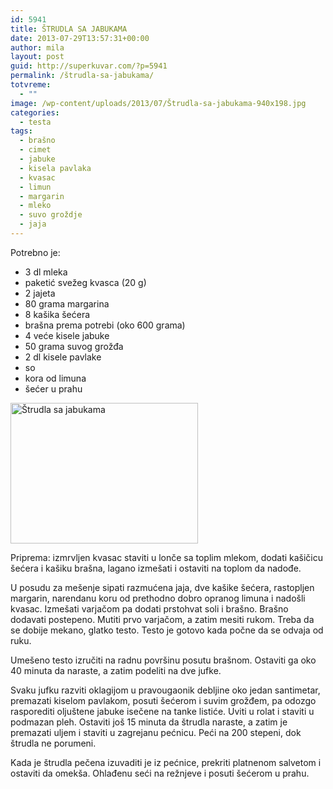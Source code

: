 ```yaml
---
id: 5941
title: ŠTRUDLA SA JABUKAMA
date: 2013-07-29T13:57:31+00:00
author: mila
layout: post
guid: http://superkuvar.com/?p=5941
permalink: /štrudla-sa-jabukama/
totvreme:
  - ""
image: /wp-content/uploads/2013/07/Štrudla-sa-jabukama-940x198.jpg
categories:
  - testa
tags:
  - brašno
  - cimet
  - jabuke
  - kisela pavlaka
  - kvasac
  - limun
  - margarin
  - mleko
  - suvo groždje
  - jaja
---
```

Potrebno je:

  * 3 dl mleka
  * paketić svežeg kvasca (20 g)
  * 2 jajeta
  * 80 grama margarina
  * 8 kašika šećera
  * brašna prema potrebi (oko 600 grama)
  * 4 veće kisele jabuke
  * 50 grama suvog grožđa
  * 2 dl kisele pavlake
  * so
  * kora od limuna
  * šećer u prahu

<img class="alignnone size-medium wp-image-5942" src="/wp-content/uploads/2013/07/Štrudla-sa-jabukama-300x225.jpg" alt="Štrudla sa jabukama" width="300" height="225" /> 

Priprema: izmrvljen kvasac staviti u lonče sa toplim mlekom, dodati kašičicu šećera i kašiku brašna, lagano izmešati i ostaviti na toplom da nadođe.

U posudu za mešenje sipati razmućena jaja, dve kašike šećera, rastopljen margarin, narendanu koru od prethodno dobro opranog limuna i nadošli kvasac. Izmešati varjačom pa dodati prstohvat soli i brašno. Brašno dodavati postepeno. Mutiti prvo varjačom, a zatim mesiti rukom. Treba da se dobije mekano, glatko testo. Testo je gotovo kada počne da se odvaja od ruku.

Umešeno testo izručiti na radnu površinu posutu brašnom. Ostaviti ga oko 40 minuta da naraste, a zatim podeliti na dve jufke.

Svaku jufku razviti oklagijom u pravougaonik debljine oko jedan santimetar, premazati kiselom pavlakom, posuti šećerom i suvim grožđem, pa odozgo rasporediti oljuštene jabuke isečene na tanke listiće. Uviti u rolat i staviti u podmazan pleh. Ostaviti još 15 minuta da štrudla naraste, a zatim je premazati uljem i staviti u zagrejanu pećnicu. Peći na 200 stepeni, dok štrudla ne porumeni.

Kada je štrudla pečena izuvaditi je iz pećnice, prekriti platnenom salvetom i ostaviti da omekša. Ohlađenu seći na režnjeve i posuti šećerom u prahu.